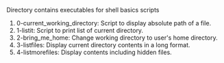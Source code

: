 Directory contains executables for shell basics scripts

1. 0-current_working_directory: Script to display absolute path of a file.
2. 1-listit: Script to print list of current directory. 
3. 2-bring_me_home: Change working directory to user's home directory. 
4. 3-listfiles: Display current directory contents in a long format.
5. 4-listmorefiles: Display contents including hidden files.
